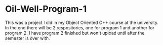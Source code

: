 # Oil-Well-Program-1
This was a project I did in my Object Oriented C++ course at the university.  In the end there will be 2 respositories, one for program 1 and another for program 2.  I have program 2 finished but won't upload until after the semester is over with.
